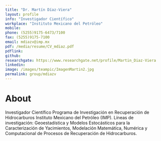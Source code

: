```yaml
---
title: "Dr. Martín Díaz-Viera"
layout: profile
info: "Investigador Científico"
workplace: "Instituto Mexicano del Petróleo"
mobile: 
phone: (5255)9175-6473/7100 
fax: (5255)9175-7100 
email: mdiazv@imp.mx
pdf: /media/resume/CV_mdiaz.pdf
pdflink: 
github: 
researchgate: https://www.researchgate.net/profile/Martin_Diaz-Viera
linkedin:
image: /images/teampic/ImagenMartin2.jpg
permalink: group/mdiazv
---
```


# About 

Investigador Científico Programa de Investigación en Recuperación de Hidrocarburos Instituto Mexicano del Petróleo (IMP). Líneas de investigación: Geoestadística y Modelos Estocásticos para la Caracterización de Yacimientos, Modelación Matemática, Numérica y Computacional de Procesos de Recuperación de Hidrocarburos.
